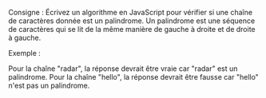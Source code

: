 Consigne :
Écrivez un algorithme en JavaScript pour vérifier si une chaîne de caractères donnée est un palindrome. Un palindrome est une séquence de caractères qui se lit de la même manière de gauche à droite et de droite à gauche.

Exemple :

Pour la chaîne "radar", la réponse devrait être vraie car "radar" est un palindrome.
Pour la chaîne "hello", la réponse devrait être fausse car "hello" n'est pas un palindrome.